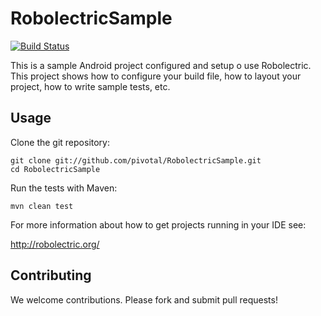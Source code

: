# RobolectricSample

[![Build Status](https://secure.travis-ci.org/robolectric/RobolectricSample.png?branch=master)](http://travis-ci.org/robolectric/RobolectricSample)

This is a sample Android project configured and setup o use Robolectric.  This project shows how to configure your build file, how to layout your project, how to write sample tests, etc.

## Usage

Clone the git repository:

    git clone git://github.com/pivotal/RobolectricSample.git
    cd RobolectricSample
    
Run the tests with Maven:

    mvn clean test

For more information about how to get projects running in your IDE see:

http://robolectric.org/


## Contributing

We welcome contributions. Please fork and submit pull requests!
